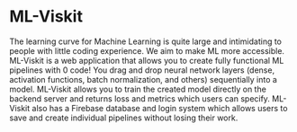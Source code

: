 # ML-Viskit

The learning curve for Machine Learning is quite large and intimidating to people with little coding experience. We aim to make ML more accessible. ML-Viskit is a web application that allows you to create fully functional ML pipelines with 0 code! You drag and drop neural network layers (dense, activation functions, batch normalization, and others) sequentially into a model. ML-Viskit allows you to train the created model directly on the backend server and returns loss and metrics which users can specify. ML-Viskit also has a Firebase database and login system which allows users to save and create individual pipelines without losing their work.
